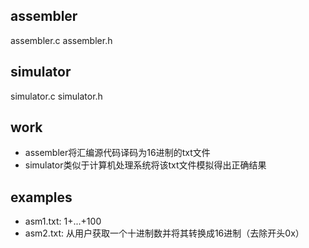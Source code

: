 ## assembler
assembler.c     assembler.h

## simulator
simulator.c     simulator.h

## work
- assembler将汇编源代码译码为16进制的txt文件
- simulator类似于计算机处理系统将该txt文件模拟得出正确结果

## examples
- asm1.txt: 1+...+100
- asm2.txt: 从用户获取一个十进制数并将其转换成16进制（去除开头0x）

